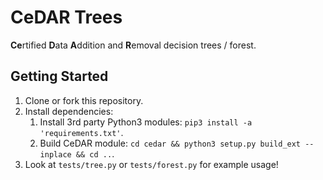 # CeDAR Trees

**Ce**rtified **D**ata **A**ddition and **R**emoval decision trees / forest.

Getting Started
---
1. Clone or fork this repository.
2. Install dependencies:
    1. Install 3rd party Python3 modules: `pip3 install -a 'requirements.txt'`.
    2. Build CeDAR module: `cd cedar && python3 setup.py build_ext --inplace && cd ..`.
3. Look at `tests/tree.py` or `tests/forest.py` for example usage!
